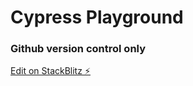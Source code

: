 # Cypress Playground

### Github version control only

[Edit on StackBlitz ⚡️](https://stackblitz.com/edit/tgt3dv-angular-vw2j6p)